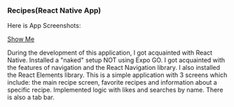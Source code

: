 ### Recipes(React Native App)

Here is App Screenshots: 

[Show Me](https://docs.google.com/document/d/1UmxJDfdjwdfRzT2qiumvtMR_NsNaml6Tu2WwDgPfWFM/edit?usp=sharing)

During the development of this application, I got acquainted with React Native. Installed a "naked" setup NOT using Expo GO. 
I got acquainted with the features of navigation and the React Navigation library. I also installed the React Elements library.
This is a simple application with 3 screens which include: the main recipe screen, favorite recipes and information about a specific recipe. 
Implemented logic with likes and searches by name. There is also a tab bar.
